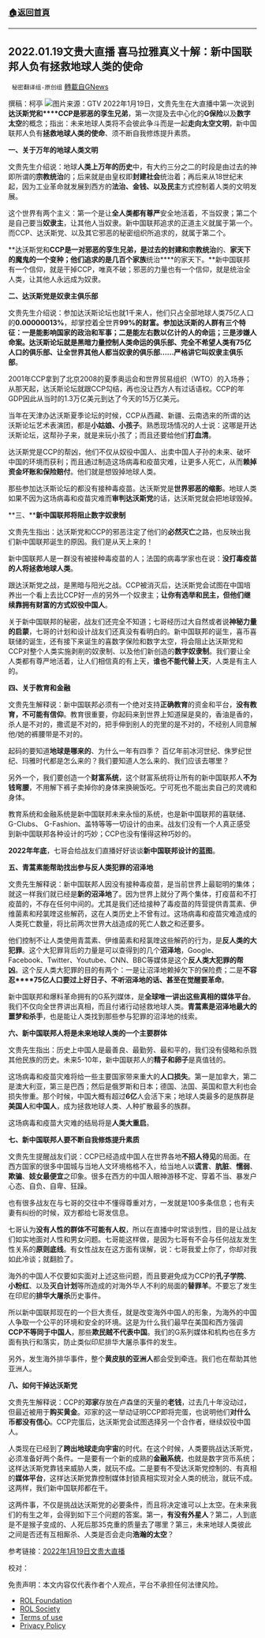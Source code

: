###  [:house:返回首頁](https://github.com/ourhimalayas/txt)
---


## 2022.01.19文贵大直播 喜马拉雅真义十解：新中国联邦人负有拯救地球人类的使命
` 秘密翻译组-原创组` [轉載自GNews](https://gnews.org/zh-hans/1887226/)

撰稿：柯亭
![](https://assets.gnews.org/wp-content/uploads/2022/01/snapshot2-2.jpg)图片来源：GTV
2022年1月19日，文贵先生在大直播中第一次说到**达沃斯党和****CCP是邪恶的孪生兄弟**，第一次提及去中心化的**G保险**以及**数字太空**的概念；指出：未来地球人类将不会彼此争斗而是一起**走向太空文明**，新中国联邦人负有**拯救地球人类的使命**、须不断自我修炼提升素质。

**一、关于万年的地球人类文明**

文贵先生介绍说：地球**人类上万年的历史**中，有大约三分之二的时段是由过去的神即所谓的**宗教统治**的；后来就是由皇权即**封建社会**统治着；再后来从18世纪末起，因为工业革命就发展到西方的**法治、金钱、**以及**民主**方式控制着人类的文明发展。

这个世界有两个主义：第一个是让**全人类都有尊严**安全地活着，不当奴隶；第二个是自己要当**奴隶主**，让其他人当奴隶。新中国联邦追求的正道主义就属于第一个。而CCP、达沃斯党、以及其它邪恶的秘密组织所追求的，就属于第二个。

**达沃斯党和****CCP是一对邪恶的孪生兄弟，是过去的封建和宗教统治****的、****家天下的魔鬼的一个变种；他们追求的是几百个家族****统治****的家天下。**新中国联邦有一个信仰，就是干掉CCP，唯真不破；邪恶的力量也有一个信仰，就是统治全人类，让其他人永远成为奴隶。

**二、达沃斯党是奴隶主俱乐部**

文贵先生介绍说：参加达沃斯论坛也就1千来人，他们只占全部地球人类75亿人口的**0.00000013%**，却掌控着全世界**99%**的财富。参加达沃斯的人群有三个特征：一是能影响国家的政治和军事；二是能左右数以亿计的人的命运；三是涉嫌人命案。达沃斯论坛就是黑暗力量控制人类命运的俱乐部、完全不希望人类有75亿人口的俱乐部、让全世界其他人都当奴隶的俱乐部……严格讲它叫**奴隶主俱乐部**。

2001年CCP拿到了北京2008的夏季奥运会和世界贸易组织（WTO）的入场券；从那天起，达沃斯论坛就跟CCP勾结，再也没让西方人有过话语权。CCP的年GDP因此从当时的1.3万亿美元到达了今天的15万亿美元。

当年在天津办达沃斯夏季论坛的时候，CCP从西藏、新疆、云南选来的所谓的达沃斯论坛艺术表演团，都是**小姑娘、小孩子**。熟悉现场情况的人士说：这哪是开达沃斯论坛，这帮孙子来，就是来玩小孩了；而且还要给他们**打血清**。

达沃斯党是CCP的帮凶，他们不仅从奴役中国人、出卖中国人子孙的未来、破坏中国的环境而获利；而且通过制造这场病毒和疫苗灾难，让更多人死亡，从而**赖掉资金坏账和保险赔付**。他们就是想毁掉地球人类。

那些参加达沃斯论坛的都没有接种毒疫苗。达沃斯党是**世界邪恶的缩影**。地球人类如果不因为这场病毒和疫苗灾难而**审判达沃斯党**的话，达沃斯党就会把地球毁掉。

**三、****新中国联邦将阻止数字奴隶制**

文贵先生指出：达沃斯党和CCP的邪恶注定了他们的**必然灭亡**之路，也反映出我们新中国联邦诞生的原因。我们是从天上来的！

新中国联邦人是一群没有被接种毒疫苗的人；法国的病毒学家也在说：**没打毒疫苗的人将拯救地球人类**。

跟达沃斯党之战，是黑暗与阳光之战。CCP被消灭后，达沃斯党会试图在中国培养出一个看上去比CCP好一点的另外一个奴隶主；**让你有选举和民主，但他们继续靠拥有财富的方式奴役中国人**。

关于新中国联邦的秘密，战友们还完全不知道；七哥经历过大自然或者说**神秘力量的启蒙**，七哥的计划和设计战友们还真没有看明白的。新中国联邦的诞生，喜币喜联储的诞生，还有接下来诞生的喜数字保险和数字太空，将会阻止达沃斯党和CCP对整个人类实施剥削的奴隶制、以及他们新创造的**数字奴隶制**。我们要让全人类都有尊严地活着，让人们相信真的有上天，**谁也不能代替上天**，人类是有主人的。

**四、关于教育和金融**

文贵先生解释说：新中国联邦必须有一个绝对支持**正确教育**的资金和平台，**没有教育，不可能有信仰**。教育很重要，你起码来到世界上知道屎是臭的，香油是香的，杀人是不对的，撒谎是不对的，把手伸到别人的兜里的是不对的，不经别人同意解他/她的裤腰带是不对的。

起码的要知道**地球是哪来的**、为什么一年有四季？ 百亿年前冰河世纪、侏罗纪世纪、玛雅时代都是怎么来的？我们要知道人怎么来的、我们应该去哪里？

另外一个，我们要创造一个**财富系统**，这个财富系统将让所有的新中国联邦人**不为钱弯腰**，不用解下裤子卖掉你的身体来换碗饭吃。宁可死也不能出卖自己的灵魂和身体。

教育系统和金融系统是新中国联邦未来永恒的系统，也是新中国联邦的喜联储、G-Clubs、 G-Fashion、盖特等等一切设计的由来。战友们没有一个人真正感受到新中国联邦各种设计的巧妙；CCP也没有懂得这种巧妙的。

**2022年年底**，七哥会给战友们直播好好谈谈**新中国联邦设计的蓝图**。

**五、青蒿素能帮助找出参与反人类犯罪的沼泽地**

文贵先生解释说：新中国联邦人因没有接种毒疫苗，是当前世界上最聪明的集体；就这一样我们就已经是**新的沼泽地**了。因为世界上就分了两个集体，打疫苗和不打疫苗的，不存在任何中间的。尤其是我们还给接种了毒疫苗的阵营提供青蒿素、伊维菌素和羟氯喹这些解药，这在人类历史上不曾有过。这场病毒和疫苗灾难造成的人类死亡数量，将比前两次世界大战造成的死亡人数之和还要多。

他们控制不让人类使用青蒿素、伊维菌素和羟氯喹这些解药的行为，是**反人类的大犯罪**。这个大犯罪背后的力量是可以查得到的几个**沼泽地**，Google、Facebook、Twitter、Youtube、CNN、BBC等媒体是这个**反人类大犯罪的帮凶**。这个反人类大犯罪的目的有两个：一是让沼泽地赖掉欠下的保险费；二是**不容忍****75亿人口要过上好日子、不听沼泽地的话、甚至在觉醒要革命**。

新中国联邦和爆料革命拥有的G系列媒体，是**全球唯一讲出这些真相的媒体平台**。我们不仅向全世界讲出真相，而且付诸行动拯救地球人类。**青蒿素是沼泽地最大的噩梦和杀手**，也是能让人类找到那些参与犯罪的沼泽地的线索。

**六、新中国联邦人将是未来地球人类的一个主要群体**

文贵先生指出：历史上中国人是最善良、最勤劳、最和平的，我们没有侵略和杀戮其他民族的历史。未来5-10年，新中国联邦人的**精子和卵子**是真值钱的。

这场病毒和疫苗灾难将给一些主要国家带来重大的**人口损失**。第一是加拿大，第二是澳大利亚，第三是巴西；然后是俄罗斯和日本；德国、法国、英国和意大利也会损失惨重。那个时候，中国大概有超过**6亿**人会活下来；地球人类最多的是族群是**美国人**和**中国人**，成为拯救地球人类、人种扩散最多的族群。

这场病毒和疫苗大灾难的结局将是**人类大重启**。

**七、新中国联邦人要不断自我修炼提升素质**

文贵先生提醒战友们说：CCP已经造成中国人在世界各地**不招人待见**的局面。在西方国家的很多中国城与当地人文环境格格不入，给当地人以**谎言**、**肮脏**、**懦弱**、**欺骗**、**妓女最便宜**之印象。很多在西方的中国人眼神游移不定、穿着不当、暴发户心态、自负、自卑、狂躁。

也有很多战友在与七哥的交往中不懂得尊重对方，一发就是100多条信息；也有夫妻有纠纷的时候，双方都给七哥发信息。

七哥认为**没有人性的群体不可能有人权**，所以在直播中时常谈到性，目的是让战友们如实地面对人性和男女问题。七哥能这样做，是因为七哥有不会与任何战友发生性关系的**原则底线**。有女性战友在这方面有误解，说：七哥我爱上你了，你却对我如此冷谈；就翻脸了。

海外的中国人不仅要如实面对上述这些问题，而且要避免成为CCP的**孔子学院**、**小粉红**、以及**灭白计划**等所造成的对海外华人不利的局面的**替罪羊**。不要忘了发生在印尼的**排华大屠杀**历史事件。

所以新中国联邦现在的一个巨大责任，就是改变海外中国人的形象，为海外的中国人争取一个公平的环境和安全的环境。这是为什么我们最早在美国和西方强调**CCP不等同于中国人**，那些**欺民贼不代表中国**。我们的G系列媒体和机构也在多方面有执行和落实，防止类似印尼排华大屠杀事件的发生。

另外，发生海外排华事件，整个**黄皮肤的亚洲人**都会受到牵连。我们也在帮助其他亚洲人。

**八、如何干掉达沃斯党**

文贵先生解释说：CCP的**邓家**存放在卢森堡的天量的**老钱**，过去几十年没动过，但最近被用于**购买黄金**。邓家的这一举动证明CCP即将完蛋，也说明他们**对什么币都没有信心**。CCP完蛋后，达沃斯党会试图选择另一个合作者，继续奴役中国人。

人类现在已经到了**跨出地球走向宇宙**的时代。在这个时候，人类要挑战达沃斯党，必须准备好两个条件。一是要有一个新的成熟的**金融系统**，也就是数字货币系统；这样达沃斯党靠钱来威胁人类，就玩不成。二是要有不受达沃斯党控制的、有真相的**媒体平台**，这样达沃斯党靠控制媒体封锁真相实现对全人类的统治，就玩不成。这两样，我们新中国联邦都在干。

这两件事，不仅是挑战达沃斯党的必要条件，而且将决定谁可以上太空。在未来我们的有生之年，会得到如下三个问题的答案。第一，**有没有外星人**？第二，人到底是不是猴子变成的、人死后那35克重的质量去了哪里？第三，未来地球人类彼此之间是否还有互相厮杀、人类是否会走向**浩瀚的太空**？

参考链接：[2022年1月19日文贵大直播](https://gtv.org/video/id=61e8077a533c672fca7f4b09)

校对：

 

免责声明：本文内容仅代表作者个人观点，平台不承担任何法律风险。

- [ROL Foundation](https://rolfoundation.org/)
- [ROL Society](https://rolsociety.org/)
- [Terms of use](https://gnews.org/terms-of-use-3/)
- [Privacy Policy](https://gnews.org/privacy-policy/)
